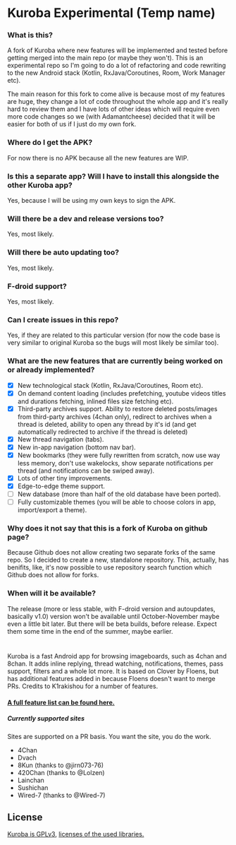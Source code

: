 
# Kuroba Experimental (Temp name)

### What is this?
A fork of Kuroba where new features will be implemented and tested before getting merged into the main repo (or maybe 
they won't).
This is an experimental repo so I'm going to do a lot of refactoring and code rewriting to the new Android stack 
(Kotlin, RxJava/Coroutines, Room, Work Manager etc).

The main reason for this fork to come alive is because most of my features are huge, they change a lot of code throughout
the whole app and it's really hard to review them and I have lots of other ideas which will require even more code changes
 so we (with Adamantcheese) decided that it will be easier for both of us if I just do my own fork. 
 
### Where do I get the APK?
For now there is no APK because all the new features are WIP.

### Is this a separate app? Will I have to install this alongside the other Kuroba app?
Yes, because I will be using my own keys to sign the APK.

### Will there be a dev and release versions too?
Yes, most likely.

### Will there be auto updating too?
Yes, most likely.

### F-droid support?
Yes, most likely.

### Can I create issues in this repo?
Yes, if they are related to this particular version (for now the code base is very similar to original Kuroba so the 
bugs will most likely be similar too).

### What are the new features that are currently being worked on or already implemented?
- [x] New technological stack (Kotlin, RxJava/Coroutines, Room etc).
- [x] On demand content loading (includes prefetching, youtube videos titles and durations fetching, inlined files size fetching 
etc).
- [x] Third-party archives support. Ability to restore deleted posts/images from third-party archives (4chan only), 
redirect to archives when a thread is deleted, ability to open any thread by it's id (and get automatically redirected to archive if 
the thread is deleted)
- [x] New thread navigation (tabs).
- [x] New in-app navigation (bottom nav bar).
- [x] New bookmarks (they were fully rewritten from scratch, now use way less memory, don't use wakelocks, show separate notifications
per thread (and notifications can be swiped away).
- [x] Lots of other tiny improvements.
- [x] Edge-to-edge theme support.
- [ ] New database (more than half of the old database have been ported).
- [ ] Fully customizable themes (you will be able to choose colors in app, import/export a theme).

### Why does it not say that this is a fork of Kuroba on github page?
Because Github does not allow creating two separate forks of the same repo. So I decided to create a new, standalone
 repository. This, actually, has benifits, like, it's now possible to use repository search function which Github does
 not allow for forks.
 
### When will it be available?
The release (more or less stable, with F-droid version and autoupdates, basically v1.0) version won't be available until 
October-November maybe even a little bit later. But there will be beta builds, before release. Expect them some time 
in the end of the summer, maybe earlier.

# 

Kuroba is a fast Android app for browsing imageboards, such as 4chan and 8chan. It adds inline replying, thread watching, notifications, themes, pass support, filters and a whole lot more. It is based on Clover by Floens, but has additional features added in because Floens doesn't want to merge PRs. Credits to K1rakishou for a number of features.
#### [A full feature list can be found here.](https://gist.github.com/Adamantcheese/0c15a36ab983e7829f91f1248ab28844)

##### Currently supported sites
Sites are supported on a PR basis. You want the site, you do the work.
- 4Chan
- Dvach
- 8Kun (thanks to @jirn073-76)
- 420Chan (thanks to @Lolzen)
- Lainchan
- Sushichan
- Wired-7 (thanks to @Wired-7)

## License
[Kuroba is GPLv3](https://github.com/Adamantcheese/Kuroba/blob/multi-feature/COPYING.txt), [licenses of the used libraries.](https://github.com/Adamantcheese/Kuroba/blob/multi-feature/Kuroba/app/src/main/assets/html/licenses.html)

